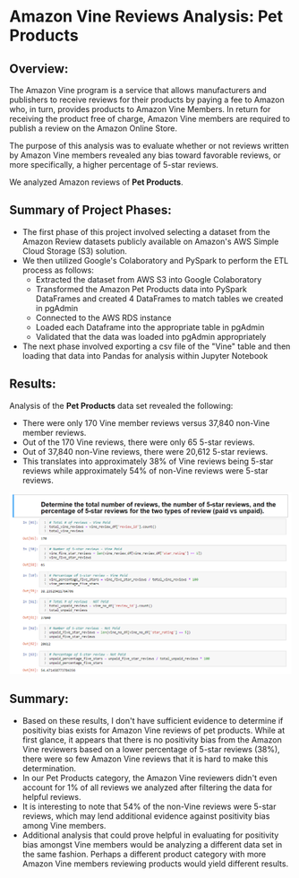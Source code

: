 # Amazon Vine Reviews Analysis: Pet Products


## Overview: 

The Amazon Vine program is a service that allows manufacturers and publishers to receive reviews for their products by paying a fee to Amazon who, in turn, provides products to Amazon Vine Members. In return for receiving the product free of charge, Amazon Vine members are required to publish a review on the Amazon Online Store. 

The purpose of this analysis was to evaluate whether or not reviews written by Amazon Vine members revealed any bias toward favorable reviews, or more specifically, a higher percentage of 5-star reviews. 

We analyzed Amazon reviews of **Pet Products**.


## Summary of Project Phases: 

- The first phase of this project involved selecting a dataset from the Amazon Review datasets publicly available on Amazon's AWS Simple Cloud Storage (S3) solution. 
- We then utilized Google's Colaboratory and PySpark to perform the ETL process as follows: 
  - Extracted the dataset from AWS S3 into Google Colaboratory
  - Transformed the Amazon Pet Products data into PySpark DataFrames and created 4 DataFrames to match tables we created in pgAdmin
  - Connected to the AWS RDS instance
  - Loaded each Dataframe into the appropriate table in pgAdmin
  - Validated that the data was loaded into pgAdmin appropriately
- The next phase involved exporting a csv file of the "Vine" table and then loading that data into Pandas for analysis within Jupyter Notebook  


## Results: 

Analysis of the **Pet Products** data set revealed the following:

- There were only 170 Vine member reviews versus 37,840 non-Vine member reviews. 
- Out of the 170 Vine reviews, there were only 65 5-star reviews. 
- Out of 37,840 non-Vine reviews, there were 20,612 5-star reviews. 
- This translates into approximately 38% of Vine reviews being 5-star reviews while approximately 54% of non-Vine reviews were 5-star reviews. 

![amazon_vine_pet_products_review_summary.png](Images/amazon_vine_pet_products_review_summary.png)

## Summary: 

- Based on these results, I don't have sufficient evidence to determine if positivity bias exists for Amazon Vine reviews of pet products. While at first glance, it appears that there is no positivity bias from the Amazon Vine reviewers based on a lower percentage of 5-star reviews (38%), there were so few Amazon Vine reviews that it is hard to make this determination. 
- In our Pet Products category, the Amazon Vine reviewers didn't even account for 1% of all reviews we analyzed after filtering the data for helpful reviews. 
- It is interesting to note that 54% of the non-Vine reviews were 5-star reviews, which may lend additional evidence against positivity bias among Vine members. 
- Additional analysis that could prove helpful in evaluating for positivity bias amongst Vine members would be analyzing a different data set in the same fashion. Perhaps a different product category with more Amazon Vine members reviewing products would yield different results.   
